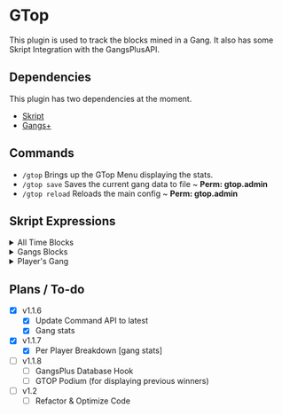 # GTop

This plugin is used to track the blocks mined in a Gang.
It also has some Skript Integration with the GangsPlusAPI.

## Dependencies
This plugin has two dependencies at the moment.

- [Skript](https://github.com/SkriptLang/Skript)
- [Gangs+](https://www.spigotmc.org/resources/gangs-1-8-1-20.2604/)
## Commands

- `/gtop` Brings up the GTop Menu displaying the stats.
- `/gtop save` Saves the current gang data to file ~ **Perm: gtop.admin**
- `/gtop reload` Reloads the main config ~ **Perm: gtop.admin**


## Skript Expressions

<details> 

<summary>All Time Blocks</summary>

### All Time Blocks : Property Expression
The count of all the blocks a gang has ever mined.

`gang['s] all[ ]time blocks`

example:
```java
set gang's all time blocks of {_gang} to 5
```
</details> 

<details> 

<summary>Gangs Blocks</summary>

### Gangs Blocks : Property Expression
The blocks a gang has mined today in EST time zone.

`gang['s] blocks`

example:
```java
add 15 to gang blocks of player
```

</details> 

<details> 

<summary>Player's Gang</summary>

### Player's Gang : Expression
The gang of a player. Returns `<none>` if not in a gang.

`%player%['s] gang`

example:
```java
set {_gang} to player's gang
```

</details>

## Plans / To-do
- [X] v1.1.6
  - [X] Update Command API to latest
  - [X] Gang stats
- [X] v1.1.7
  - [X] Per Player Breakdown [gang stats]
- [ ] v1.1.8
  - [ ] GangsPlus Database Hook
  - [ ] GTOP Podium (for displaying previous winners)
- [ ] v1.2
  - [ ] Refactor & Optimize Code
